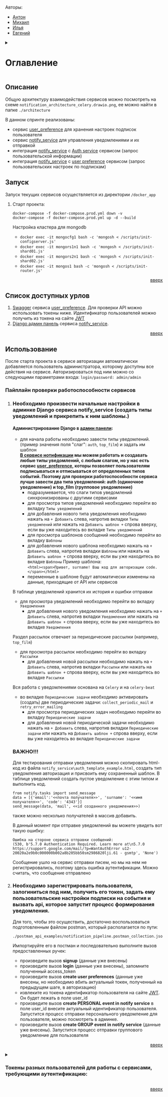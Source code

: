 <a name="readme-top"></a>

Авторы:
 - [Антон](https://github.com/mistandok)
 - [Михаил](https://github.com/Mikhail-Kushnerev)
 - [Илья](https://github.com/Bexram)
 - [Евгений](https://github.com/ME-progr)

<details>
  <summary>
    <h1>Оглавление</h1>
  </summary>
  <ol>
    <li><a href="#репозитории">Репозитории</a></li>
    <li><a href="#описание">Описание</a></li>
    <li><a href="#запуск">Запуск</a></li>
    <li><a href="#список-доступных-урлов">Список доступных урлов</a></li>
    <li><a href="#использование">Использование</a></li>
    <li><a href="#tokens">Токены разных пользователей для работы с сервисами, требующими аутентификацию</a></li>
  </ol>
</details>

## Описание

Общую архитектуру взаимодействия сервисов можно посмотреть на схеме `notification_architecture_celery.drawio.png`, ее можно найти в папке `./architecture`

В данном спринте реализованы:
- сервис [user_preference](https://github.com/ME-progr/yandex-praktikum/tree/main/Notifications_service/user-preferences) для хранения настроек подписок пользователя
- сервис [notify_service](https://github.com/ME-progr/yandex-praktikum/tree/main/Notifications_service/notify_service) для управления уведомлениями и их отправкой
- интеграция [notify_service](https://github.com/ME-progr/yandex-praktikum/tree/main/Notifications_service/notify_service) с [Auth service](https://github.com/ME-progr/yandex-praktikum/tree/main/Auth_service) сервисом (запрос пользовательской информации)
- интеграция [notify_service](https://github.com/ME-progr/yandex-praktikum/tree/main/Notifications_service/notify_service) с [user preference](https://github.com/ME-progr/yandex-praktikum/tree/main/Notifications_service/user-preferences) сервисом (запрос пользовательских настроек по подпискам)

## Запуск

Запуск текущих сервисов осуществляется из директории `/docker_app`

1) Старт проекта:

    ```docker
    docker-compose -f docker-compose.prod.yml down -v
    docker-compose -f docker-compose.prod.yml up -d --build
    ```
    Настройка кластера для mongodb
   - ```docker exec -it mongocfg1 bash -c 'mongosh < /scripts/init-configserver.js'```
   - ```docker exec -it mongors1n1 bash -c 'mongosh < /scripts/init-shard01.js'```
   - ```docker exec -it mongors2n1 bash -c 'mongosh < /scripts/init-shard02.js'```
   - ```docker exec -it mongos1 bash -c 'mongosh < /scripts/init-router.js'```

<p align="right"><a href="#readme-top">вверх</a></p>

## Список доступных урлов

  1) [Swagger](http://127.0.0.1/api/openapi) сервиса [user_preference](https://github.com/ME-progr/yandex-praktikum/Notifications_service/tree/main/user-preferences). Для проверки API можно использовать токены ниже. Идентификатор пользователей можно получить из токена на сайте [JWT](https://jwt.io/) 
  2) [Django админ панель](http://127.0.0.1:80/admin/) сервиса [notify_service](https://github.com/ME-progr/yandex-praktikum/Notifications_service/tree/main/notify_service).

<p align="right"><a href="#readme-top">вверх</a></p>

## Использование

После старта проекта в сервисе авторизации автоматически добавляется пользователь администратора, которому доступны все действия на сервисе. Авторизироваться под ним можно со следующими параметрами входа: `login/password: admin/admin`


### Пайплайн проверки работоспособности сервисов

1) ### Необходимо произвести начальные настройки в админке Django сервиса notify_service (создать типы уведомлений и прикрепить к ним шаблоны.)

   #### Администрирование Django в [админ панели](http://127.0.0.1:80/admin/):
   - для начала работы необходимо завести типы уведомлений. (пример значения поля "слаг": `auth`, `top_film`) и задать им шаблон <br>
     **[В сервисе нотификации](https://github.com/ME-progr/yandex-praktikum/Notifications_service/tree/main/notify_service) мы можем работать и создавать любые типы уведомлений, с любым слагом, но у нас есть сервис [user_preference](https://github.com/ME-progr/yandex-praktikum/Notifications_service/tree/main/user-preferences), которы  позволяет пользователям подписываться и отписываться от определенных типов событий. Поэтому для проверки работоспособности сервиса лучше завести два типа уведомлений: auth (одиночное уведомление) и top_film (групповое уведомление)**
     - подразумевается, что слаги типов уведомлений синхронизированы с другими сервисами
     - для просмотра типов уведомлений необходимо перейти во вкладку `Типы уведомлений`
     - для добавления нового типа уведомления необходимо нажать на `+ Добавить` слева, напротив вкладки `Типы уведомлений`
       или нажать на `Добавить шаблон +` спрова вверху, если вы уже находитесь во вкладке `Типы уведомлений`
     - для просмотра шаблонов сообщений необходимо перейти во вкладку `Шаблоны`
     - для добавления нового шаблона необходимо нажать на `+ Добавить` слева, напротив вкладки `Шаблоны`
       или нажать на `Добавить шаблон +` спрова вверху, если вы уже находитесь во вкладке `Шаблоны`
       Пример шаблона: <br>
       ```<html><span>Привет, surname! Ваш код для авторизации code.</span></html>```
     - переменные в шаблоне будут автоматически изменены на данные, приходящие от API или сервисов
   
   В таблице уведомлений хранится их история и ошибки отправки
   - для просмотра уведомлений необходимо перейти во вкладку `Уведомления`
     - для добавления нового уведомления необходимо нажать на `+ Добавить` слева, напротив вкладки `Уведомления`
       или нажать на `Добавить шаблон +` спрова вверху, если вы уже находитесь во вкладке `Уведомления`
   
   Раздел рассылок отвечает за периодические рассылки (например, `top_film`)
   - для просмотра рассылок необходимо перейти во вкладку `Рассылки`
     - для добавления новой рассылки необходимо нажать на `+ Добавить` слева, напротив вкладки `Рассылки`
       или нажать на `Добавить шаблон +` спрова вверху, если вы уже находитесь во вкладке `Рассылки`
   
   Вся работа с уведомлениями основана на `Celery` и на `celery-beat`
   - во вкладке `Периодические задачи` необходимо активировать (создать) две периодические задачи: `collect_periodic_mail` и `retry_error_mailing`
     - для просмотра периодических задач необходимо перейти во вкладку `Периодические задачи`
     - для добавления новой периодической задачи необходимо нажать на `+ Добавить` слева, напротив вкладки `Периодические задачи`
       или нажать на `Добавить шаблон +` спрова вверху, если вы уже находитесь во вкладке `Периодические задачи`
   
   ### ВАЖНО!!!

    Для тестирования отправки уведомления можно скопировать html-код из файла `notify_service\auth_template_example.html`, создать тип уведомления авторизация и присвоить ему сохраненный шаблон. В таблице уведомлений создать пустое уведомление с этим типом и выполнить код.
   ```
   from notify.tasks import send_message 
   data = [{'email':'<<почта получателя>>', 'surname': '<<имя получателя>>', 'code': '4343'}] 
   send_message(data, 'mail', <<id созданного уведомления>>)
   ```
   также можно несколько получателей в массив добавить.

   В данный момент при отправке уведомлений вы можете увидеть вот такую ошибку:
   ```Error
   Ошибка на стороне сервиса отправки сообщений:
   (530, b'5.7.0 Authentication Required. Learn more at\n5.7.0  https://support.google.com/mail/?p=WantAuthError u12-20020a2e9b0c000000b002a8b205bb50sm2986820lji.61 - gsmtp', 'None')
   ```
   Сообщение ушло на сервис отправки писем, но мы на нем не регистрировались, поэтому здесь ошибка аутентификации. Можно считать, что сообщение отправлено

2) ###  Необходимо зарегистрировать пользователя, залогиниться под ним, получить его токен, задать ему пользовательские настройки подписки на события и вызвать api, которое запустит процесс формирования уведомления.

   Для того, чтобы это осуществить, достаточно воспользоваться подготовленным файлом postman, который располагается по пути:
   ```Postman
   ./postman_api_examples/notification_pipeline.postman_collection.json
   ```
   Импортируйте его в постман и последовательно выполните вызов предоставленных ручек:
   - произведите вызов **signup** (данные уже внесены)
   - произведите вызов  **login** (данные уже внесены), запомните полученный access_token
   - произведите вызов  **create user preferences** (данные уже внесены, но необходимо вбить актуальный токен, полученный на предыдущем шаге, в авторизацию)
   - извлеките из токена идентификатор пользователя на сайте [JWT](https://jwt.io/). Он будет лежать в поле user_id
   - произведите вызов **create PERSONAL event in notify service** в поле user_id внесите актуальный идентификатор пользователя. Запустится процесс отправки персонального уведомление для пользователя, можно посмотреть в админке.
   - произведите вызов **create GROUP event in notify service** (данные уже внесены). Запустится процесс отправки группового уведомление для пользователя
   



<p align="right"><a href="#readme-top">вверх</a></p>

  <details>
    <summary>
      <h3>
        Токены разных пользователей для работы с сервисами, требующими аутентификацию:
      </h3>
      <a name="tokens"></a>
    </summary>
    1) <b>АДМИН: eyJhbGciOiJIUzI1NiIsInR5cCI6IkpXVCJ9.eyJmcmVzaCI6dHJ1ZSwiaWF0IjoxNjc5NzM1ODI5LCJqdGkiOiJiODRkZDA2Zi03MDMxLTRmZTQtOTA4OC1lZDIxMzcwYjkyNjgiLCJ0eXBlIjoiYWNjZXNzIiwic3ViIjp7InVzZXJfaWQiOiJkZmM3Y2I3YS0yNTlhLTQ2MDktYmU0NS0wODdkMzA5ZDU0NWMiLCJ1c2VyX3JvbGVzIjpbImFkbWluIl0sInVzZXJfYWdlbnQiOiJtb2JpbGUiLCJyZWZyZXNoX2p0aSI6IjljZDdhZWVlLWMzOTMtNGQ3NC1iMGU2LWUyZTZiMDg0ZWE1MCJ9LCJuYmYiOjE2Nzk3MzU4MjksImV4cCI6MTY3OTc0MzAyOX0.EmLwK_Riuhf03iOkeDhpXWk8CFcZtfZ_tCnRRjsd9Nw</b> </br>
    2) eyJhbGciOiJIUzI1NiIsInR5cCI6IkpXVCJ9.eyJmcmVzaCI6dHJ1ZSwiaWF0IjoxNjc5NzM1ODY4LCJqdGkiOiIwMmJkNDdmMy1iY2NmLTRkY2ItYWY1OS1jODhmYTI3M2JjYTMiLCJ0eXBlIjoiYWNjZXNzIiwic3ViIjp7InVzZXJfaWQiOiIwNmY1YmRkZS00ZjUwLTQ5NTYtYTQ5ZC1hZTA3Mzc5ODA5YjYiLCJ1c2VyX3JvbGVzIjpbInVzZXIiXSwidXNlcl9hZ2VudCI6Im1vYmlsZSIsInJlZnJlc2hfanRpIjoiMWNlZWYwZmMtYjBmZi00MGUyLTg1N2QtOTk1OWRlNjA0ZDFlIn0sIm5iZiI6MTY3OTczNTg2OCwiZXhwIjoxNjc5NzQzMDY4fQ.y8u7zzHHNl-jxkFkhObe63Lqe9Hv0Hn2WR15Q-fX6t4 </br>
    3) eyJhbGciOiJIUzI1NiIsInR5cCI6IkpXVCJ9.eyJmcmVzaCI6dHJ1ZSwiaWF0IjoxNjc5NzM1OTE2LCJqdGkiOiIwZTRjNTdmMC00NmNjLTQxYjktOTBiZS01M2Y5ODk5YjQ1ZjQiLCJ0eXBlIjoiYWNjZXNzIiwic3ViIjp7InVzZXJfaWQiOiI5ODY1Nzg1ZS05MDQzLTQwMmEtOGU0YS01ODM3OGY5ZDQ0MjgiLCJ1c2VyX3JvbGVzIjpbInVzZXIiXSwidXNlcl9hZ2VudCI6Im1vYmlsZSIsInJlZnJlc2hfanRpIjoiMzlmZDc3YTAtOTdjMC00OTk1LWIzNDUtZDkzODA2MTA2MzJhIn0sIm5iZiI6MTY3OTczNTkxNiwiZXhwIjoxNjc5NzQzMTE2fQ.SWq1TTRZisARXM3NlCocsUCDh8FAU1_0vsPCHBvm4w0 </br>
    4) eyJhbGciOiJIUzI1NiIsInR5cCI6IkpXVCJ9.eyJmcmVzaCI6dHJ1ZSwiaWF0IjoxNjc5NzM1OTQ4LCJqdGkiOiJhNWY5MDA3ZS1lOWI5LTRhM2ItODk4OC03ZWQ3ODhjOTg4ZjciLCJ0eXBlIjoiYWNjZXNzIiwic3ViIjp7InVzZXJfaWQiOiIzM2NiZjRhNy02ZGFlLTQ4NmItYjk2My0xNjcyYTU4MTg5NGQiLCJ1c2VyX3JvbGVzIjpbInVzZXIiXSwidXNlcl9hZ2VudCI6Im1vYmlsZSIsInJlZnJlc2hfanRpIjoiMzgxMWU5MGItNGEzZC00ZDFmLWE5ZDktMmY3NzUyMTM1YzI1In0sIm5iZiI6MTY3OTczNTk0OCwiZXhwIjoxNjc5NzQzMTQ4fQ.kPrHu2S1sQbwTeUFnur7mTPG4K7fRgKCDWkHhYbh7E4 </br>
    5) <b>АДМИН-AUTH:</b> eyJhbGciOiJIUzI1NiIsInR5cCI6IkpXVCJ9.eyJmcmVzaCI6dHJ1ZSwiaWF0IjoxNjgyNTQxMzM2LCJqdGkiOiI3ZDZkNDBlYy01ODk1LTQwMTEtOTJmMS1jM2JiM2QzNGMxN2IiLCJ0eXBlIjoiYWNjZXNzIiwic3ViIjp7InVzZXJfaWQiOiIzMTdkOGM1MC1kZWRiLTRlZTktOGMyMC02N2I2YmQwMWUxNDAiLCJ1c2VyX3JvbGVzIjpbImFkbWluIl0sInVzZXJfYWdlbnQiOiJndWVzdF9wYyIsInJlZnJlc2hfanRpIjoiMjk4MDk4MGEtNDhkMy00ZmRhLWIxMzktMjkzZGJiZGNhOTVmIn0sIm5iZiI6MTY4MjU0MTMzNn0.F5vQTFkOkIuSvD11XiwKq-lKi5oJhEMPEKfTUuOLlGU </br>
  </details>

<p align="right"><a href="#readme-top">вверх</a></p>

